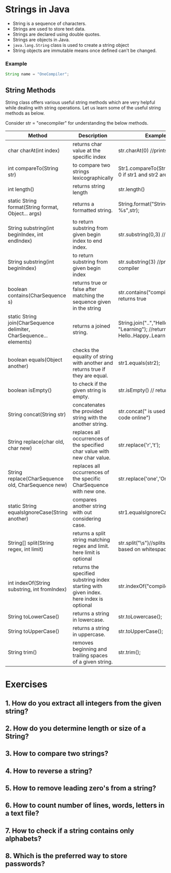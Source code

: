 
# Strings in Java

* String is a sequence of characters.
* Strings are used to store text data.
* Strings are declared using double quotes. 
* Strings are objects in Java.
* `java.lang.String` class is used to create a string object
* String objects are immutable means once defined can't be changed.

### Example

```java
String name = "OneCompiler";
```
## String Methods

String class offers  various useful string methods which are very helpful while dealing with string operations. Let us learn some of the useful string methods as below.

Consider str = "onecompiler" for understanding the below methods. 

| Method| Description| Example|
|----|----|----|
|char charAt(int index)|returns char value at the specific index| str.charAt(0) //prints o| 
|int compareTo(String str)| to compare two strings lexicographically | Str1.compareTo(Str2) //returns 0 if str1 and str2 are equal|
|int length()|returns string length| str.length()| 
|static String format(String format, Object... args)|returns a formatted string.| String.format("String is %s",str); |
|String substring(int beginIndex, int endIndex)| to return substring from given begin index to end index.| str.substring(0,3) //prints one| 
|String substring(int beginIndex)| to return substring from given begin index| str.substring(3) //prints compiler|
|boolean contains(CharSequence s)|returns true or false after matching the sequence given in the string| str.contains("compiler") // returns true|
|static String join(CharSequence delimiter, CharSequence... elements)|returns a joined string.| String.join("..","Hello","Happy", "Learning"); //returns Hello..Happy..Learning|
|boolean equals(Object another)|checks the equality of string with another and returns true if they are equal.| str1.equals(str2);
|boolean isEmpty()|to check if the given string is empty.|  str.isEmpty() // returns false|
|String concat(String str)|concatenates the provided string with the another string.| str.concat(" is used to compile code online")|
|String replace(char old, char new)|replaces all occurrences of the specified char value with new char value.|str.replace('r','t');|
|String replace(CharSequence old, CharSequence new)|replaces all occurrences of the specific CharSequence with new one.|str.replace('one','Online');|
|static String equalsIgnoreCase(String another)|compares another string with out considering case.| str1.equalsIgnoreCase(str2)|
|String[] split(String regex, int limit)|returns a split string matching regex and limit. here limit is optional| str.split("\\s")//splits string based on whitespaces|
|int indexOf(String substring, int fromIndex)|returns the specified substring index starting with given index. here index is optional| str.indexOf("compiler",2);|
|String toLowerCase()|returns a string in lowercase.|str.toLowercase();|
|String toUpperCase()|returns a string in uppercase.|str.toUpperCase();|
|String trim()|removes beginning and trailing spaces of a given string.|str.trim();|

# Exercises

## 1. How do you extract all integers from the given string?

## 2. How do you determine length or size of a String?

## 3. How to compare two strings?

## 4. How to reverse a string?

## 5. How to remove leading zero's from a string?

## 6. How to count number of lines, words, letters in a text file?

## 7. How to check if a string contains only alphabets?

## 8. Which is the preferred way to store passwords? 
